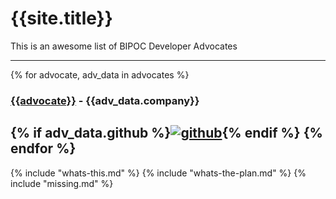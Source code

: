 # {{site.title}}

This is an awesome list of BIPOC Developer Advocates

----
{% for advocate, adv_data in advocates %}
### [{{advocate}}]({{adv_data.website}}) - {{adv_data.company}}
{% if adv_data.github %}[![github](.assets/github-square-brands.svg)]({{adv_data.github}}){% endif %}
{% endfor %}
----

{% include "whats-this.md" %}
{% include "whats-the-plan.md" %}
{% include "missing.md" %}
